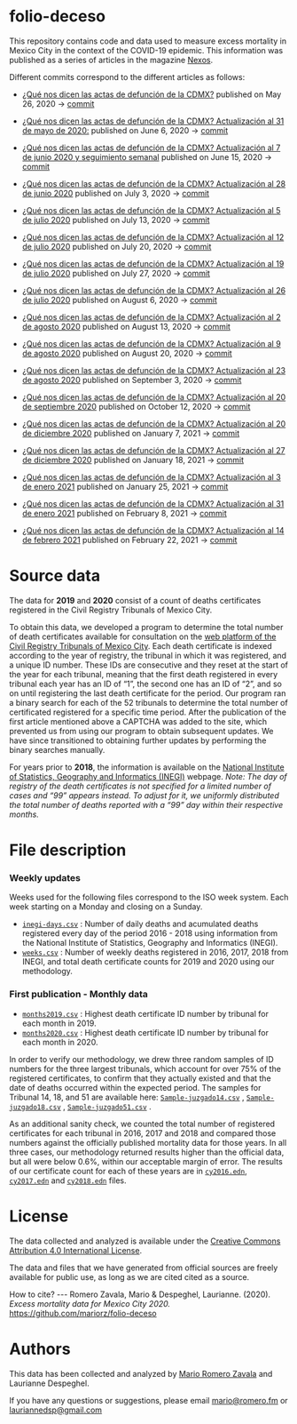 # folio-deceso

This repository contains code and data used to measure excess mortality in Mexico City in the context of the COVID-19 epidemic. This information was published as a series of articles in the magazine [Nexos](https://nexos.com.mx/). 

Different commits correspond to the different articles as follows:
- [¿Qué nos dicen las actas de defunción de la CDMX?](https://datos.nexos.com.mx/?p=1388) published on May 26, 2020 -> [commit](https://github.com/mariorz/folio-deceso/tree/dfa238c1df8a8763d265f419e5a659555031036a)


- [¿Qué nos dicen las actas de defunción de la CDMX? Actualización al 31 de mayo de 2020:](https://datos.nexos.com.mx/?p=1443) published on June 6, 2020 -> [commit](https://github.com/mariorz/folio-deceso/tree/b79e23732280e4c64f8cb38091c52bc8776c1610)

- [¿Qué nos dicen las actas de defunción de la CDMX? Actualización al 7 de junio 2020 y seguimiento semanal](https://datos.nexos.com.mx/?p=1458) published on June 15, 2020 -> [commit](https://github.com/mariorz/folio-deceso/tree/8a1a1470aeb9d2957a93843dbd3ce075998e14ca)

- [¿Qué nos dicen las actas de defunción de la CDMX? Actualización al 28 de junio 2020](https://datos.nexos.com.mx/?p=1480) published on July 3, 2020 -> [commit](https://github.com/mariorz/folio-deceso/tree/f5bc8c3fa79593a65e84e972218ba7ba4ef5e191)

- [¿Qué nos dicen las actas de defunción de la CDMX? Actualización al 5 de julio 2020](https://datos.nexos.com.mx/?p=1498) published on July 13, 2020 -> [commit](https://github.com/mariorz/folio-deceso/tree/5bd5189880f92dac0c59ec02fdc46f4725f2de79)

- [¿Qué nos dicen las actas de defunción de la CDMX? Actualización al 12 de julio 2020](https://datos.nexos.com.mx/?p=1540) published on July 20, 2020 -> [commit](https://github.com/mariorz/folio-deceso/tree/e5814b44126d235abcb1cbc3bc734367dc54efe4)

- [¿Qué nos dicen las actas de defunción de la CDMX? Actualización al 19 de julio 2020](https://datos.nexos.com.mx/?p=1550) published on July 27, 2020 -> [commit](https://github.com/mariorz/folio-deceso/tree/3c59e94527020636f37eb16210ebd6639db5dd61)

- [¿Qué nos dicen las actas de defunción de la CDMX? Actualización al 26 de julio 2020](https://datos.nexos.com.mx/?p=1594) published on August 6, 2020 -> [commit](https://github.com/mariorz/folio-deceso/tree/abcf6440de582f74d3671b5ce2a147f3d962e293)

- [¿Qué nos dicen las actas de defunción de la CDMX? Actualización al 2 de agosto 2020](https://datos.nexos.com.mx/?p=1616) published on August 13, 2020 -> [commit](https://github.com/mariorz/folio-deceso/tree/0e5022079ae8ee0190da23c53821fe17981d65af)

- [¿Qué nos dicen las actas de defunción de la CDMX? Actualización al 9 de agosto 2020](https://datos.nexos.com.mx/?p=1634) published on August 20, 2020 -> [commit](https://github.com/mariorz/folio-deceso/tree/3980c07926f5e48ab1149cdbd6daf57f7dc0137c)

- [¿Qué nos dicen las actas de defunción de la CDMX? Actualización al 23 de agosto 2020](https://datos.nexos.com.mx/?p=1657) published on September 3, 2020 -> [commit](https://github.com/mariorz/folio-deceso/tree/0879dca7a268df6a44f9e4c7ce4a65b41bf844f9)

- [¿Qué nos dicen las actas de defunción de la CDMX? Actualización al 20 de septiembre 2020](https://datos.nexos.com.mx/?p=1715) published on October 12, 2020 -> [commit](https://github.com/mariorz/folio-deceso/tree/5483eae673aacfa376e6e079ac26794ac3d41664)

- [¿Qué nos dicen las actas de defunción de la CDMX? Actualización al 20 de diciembre 2020](https://datos.nexos.com.mx/?p=1860) published on January 7, 2021 -> [commit](https://github.com/mariorz/folio-deceso/tree/ca38de22f649616cb54830f2d8e295e802efd326)

- [¿Qué nos dicen las actas de defunción de la CDMX? Actualización al 27 de diciembre 2020](https://datos.nexos.com.mx/?p=1888) published on January 18, 2021 -> [commit](https://github.com/mariorz/folio-deceso/tree/dda2218637d7087efe2256e7eac89d55c5699554)

- [¿Qué nos dicen las actas de defunción de la CDMX? Actualización al 3 de enero 2021](https://datos.nexos.com.mx/?p=1899) published on January 25, 2021 -> [commit](https://github.com/mariorz/folio-deceso/tree/790c671635674b195738191c1057d8ce6543b974)

- [¿Qué nos dicen las actas de defunción de la CDMX? Actualización al 31 de enero 2021](https://datos.nexos.com.mx/?p=1942) published on February 8, 2021 -> [commit](https://github.com/mariorz/folio-deceso/tree/8fe927b1e164dec7fc7a17df6a12a2dfe6bddbc8)

- [¿Qué nos dicen las actas de defunción de la CDMX? Actualización al 14 de febrero 2021](https://datos.nexos.com.mx/?p=1989) published on February 22, 2021 -> [commit](https://github.com/mariorz/folio-deceso/tree/67388e56c5b9b4e2a50edeab500e00936df0bf67)

# Source data
The data for __2019__ and __2020__ consist of a count of deaths certificates registered in the Civil Registry Tribunals of Mexico City. 

To obtain this data, we developed a program to determine the total number of death certificates available for consultation on the [web platform of the Civil Registry Tribunals of Mexico City](http://www.rcivil.cdmx.gob.mx/solicitudactas/busqueda/registrales/clase_acta/DEFUNCION).  Each death certificate is indexed according to the year of registry, the tribunal in which it was registered, and a unique ID number.  These IDs are consecutive and they reset at the start of the year for each tribunal, meaning that the first death registered in every tribunal each year has an ID of “1”, the second one has an ID of “2”, and so on until registering the last death certificate for the period. Our program ran a binary search for each of the 52 tribunals to determine the total number of certificated registered for a specific time period. After the publication of the first article mentioned above a CAPTCHA was added to the site, which prevented us from using our program to obtain subsequent updates. We have since transitioned to obtaining further updates by performing the binary searches manually.

For years prior to __2018__, the information is available on the [National Institute of Statistics, Geography and Informatics (INEGI)](https://www.inegi.org.mx/programas/mortalidad/default.html#Datos_abiertos) webpage.  *Note: The day of registry of the death certificates is not specified for a limited number of cases and “99” appears instead.  To adjust for it, we uniformly distributed the total number of deaths reported with a “99” day within their respective months.*


# File description

### Weekly updates
Weeks used for the following files correspond to the ISO week system. Each week starting on a Monday and closing on a Sunday.

* [`inegi-days.csv`](https://github.com/mariorz/folio-deceso/blob/master/resources/inegi-days.csv)	: Number of daily deaths and acumulated deaths registered every day of the period 2016 - 2018 using information from the National Institute of Statistics, Geography and Informatics (INEGI).
* [`weeks.csv`](https://github.com/mariorz/folio-deceso/blob/master/resources/weeks.csv) : Number of weekly deaths registered in 2016, 2017, 2018 from INEGI, and total death certificate counts for 2019 and 2020 using our methodology. 

### First publication - Monthly data
* [`months2019.csv`](resources/months2019.csv) : Highest death certificate ID number by tribunal for each month in 2019.
* [`months2020.csv`](resources/months2020.csv) : Highest death certificate ID number by tribunal for each month in 2020.

In order to verify our methodology, we drew three random samples of ID numbers for the three largest tribunals, which account for over 75% of the registered certificates, to confirm that they actually existed and that the date of deaths occurred within the expected period.  The samples for Tribunal 14, 18, and 51 are available here: [`Sample-juzgado14.csv`](https://github.com/mariorz/folio-deceso/blob/master/resources/sample-juzgado14.csv) , [`Sample-juzgado18.csv`](https://github.com/mariorz/folio-deceso/blob/master/resources/sample-juzgado18.csv) , [`Sample-juzgado51.csv`](https://github.com/mariorz/folio-deceso/blob/master/resources/sample-juzgado51.csv) .

As an additional sanity check, we counted the total number of registered certificates for each tribunal in 2016, 2017 and 2018 and compared those numbers against the officially published mortality data for those years. In all three cases, our methodology returned results higher than the official data, but all were below 0.6%, within our acceptable margin of error. The results of our certificate count for each of these years are in [`cy2016.edn`](https://github.com/mariorz/folio-deceso/blob/master/resources/cy2016.edn), [`cy2017.edn`](https://github.com/mariorz/folio-deceso/blob/master/resources/cy2017.edn) and [`cy2018.edn`](https://github.com/mariorz/folio-deceso/blob/master/resources/cy2018.edn) files.

# License
The data collected and analyzed is available under the [Creative Commons Attribution 4.0 International License](https://creativecommons.org/licenses/by/4.0/).

The data and files that we have generated from official sources are freely available for public use, as long as we are cited cited as a source.

How to cite? --- Romero Zavala, Mario & Despeghel, Laurianne. (2020). *Excess mortality data for Mexico City 2020.* https://github.com/mariorz/folio-deceso

# Authors
This data has been collected and analyzed by [Mario Romero Zavala](https://twitter.com/mariorz) and Laurianne Despeghel. 


If you have any questions or suggestions, please email mario@romero.fm or lauriannedsp@gmail.com 
